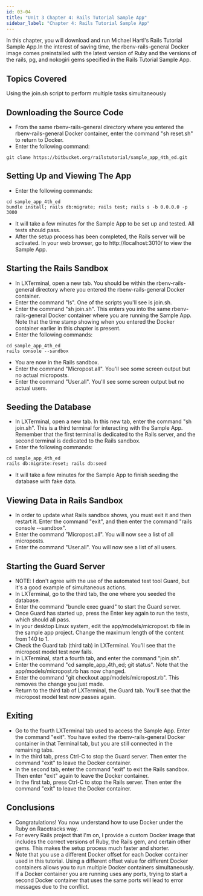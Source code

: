 ```yaml
---
id: 03-04
title: "Unit 3 Chapter 4: Rails Tutorial Sample App"
sidebar_label: "Chapter 4: Rails Tutorial Sample App"
---
```


In this chapter, you will download and run Michael Hartl's Rails Tutorial Sample App.In the interest of saving time, the rbenv-rails-general Docker image comes preinstalled with the latest version of Ruby and the versions of the rails, pg, and nokogiri gems specified in the Rails Tutorial Sample App.

## Topics Covered
Using the join.sh script to perform multiple tasks simultaneously

## Downloading the Source Code
* From the same rbenv-rails-general directory where you entered the rbenv-rails-general Docker container, enter the command "sh reset.sh" to return to Docker.
* Enter the following command:
```
git clone https://bitbucket.org/railstutorial/sample_app_4th_ed.git
```

## Setting Up and Viewing The App
* Enter the following commands:
```
cd sample_app_4th_ed
bundle install; rails db:migrate; rails test; rails s -b 0.0.0.0 -p 3000
```
* It will take a few minutes for the Sample App to be set up and tested.  All tests should pass.
* After the setup process has been completed, the Rails server will be activated.  In your web browser, go to http://localhost:3010/ to view the Sample App.

## Starting the Rails Sandbox
* In LXTerminal, open a new tab.  You should be within the rbenv-rails-general directory where you entered the rbenv-rails-general Docker container.
* Enter the command "ls".  One of the scripts you'll see is join.sh.
* Enter the command "sh join.sh".  This enters you into the same rbenv-rails-general Docker container where you are running the Sample App.  Note that the time stamp showing when you entered the Docker container earlier in this chapter is present.
* Enter the following commands:
```
cd sample_app_4th_ed
rails console --sandbox
```
* You are now in the Rails sandbox.
* Enter the command "Micropost.all".  You'll see some screen output but no actual microposts.
* Enter the command "User.all".  You'll see some screen output but no actual users.

## Seeding the Database
* In LXTerminal, open a new tab.  In this new tab, enter the command "sh join.sh".  This is a third terminal for interacting with the Sample App.  Remember that the first terminal is dedicated to the Rails server, and the second terminal is dedicated to the Rails sandbox.
* Enter the following commands:
```
cd sample_app_4th_ed
rails db:migrate:reset; rails db:seed
```
* It will take a few minutes for the Sample App to finish seeding the database with fake data.

## Viewing Data in Rails Sandbox
* In order to update what Rails sandbox shows, you must exit it and then restart it.  Enter the command "exit", and then enter the command "rails console --sandbox".
* Enter the command "Micropost.all".  You will now see a list of all microposts.
* Enter the command "User.all".  You will now see a list of all users.

## Starting the Guard Server
* NOTE: I don't agree with the use of the automated test tool Guard, but it's a good example of simultaneous actions.
* In LXTerminal, go to the third tab, the one where you seeded the database.
* Enter the command "bundle exec guard" to start the Guard server.
* Once Guard has started up, press the Enter key again to run the tests, which should all pass.
* In your desktop Linux system, edit the app/models/micropost.rb file in the sample app project.  Change the maximum length of the content from 140 to 1.
* Check the Guard tab (third tab) in LXTerminal.  You'll see that the micropost model test now fails.
* In LXTerminal, start a fourth tab, and enter the command "join.sh".
* Enter the command "cd sample_app_4th_ed; git status".  Note that the app/models/micropost.rb has now changed.
* Enter the command "git checkout app/models/micropost.rb".  This removes the change you just made.
* Return to the third tab of LXTerminal, the Guard tab.  You'll see that the micropost model test now passes again.

## Exiting
* Go to the fourth LXTerminal tab used to access the Sample App.  Enter the command "exit".  You have exited the rbenv-rails-general Docker container in that Terminal tab, but you are still connected in the remaining tabs.
* In the third tab, press Ctrl-C to stop the Guard server.  Then enter the command "exit" to leave the Docker container.
* In the second tab, enter the command "exit" to exit the Rails sandbox.  Then enter "exit" again to leave the Docker container.
* In the first tab, press Ctrl-C to stop the Rails server.  Then enter the command "exit" to leave the Docker container.

## Conclusions
* Congratulations!  You now understand how to use Docker under the Ruby on Racetracks way.
* For every Rails project that I'm on, I provide a custom Docker image that includes the correct versions of Ruby, the Rails gem, and certain other gems.  This makes the setup process much faster and shorter.
* Note that you use a different Docker offset for each Docker container used in this tutorial.  Using a different offset value for different Docker containers allows you to run multiple Docker containers simultaneously.  If a Docker container you are running uses any ports, trying to start a second Docker container that uses the same ports will lead to error messages due to the conflict.
